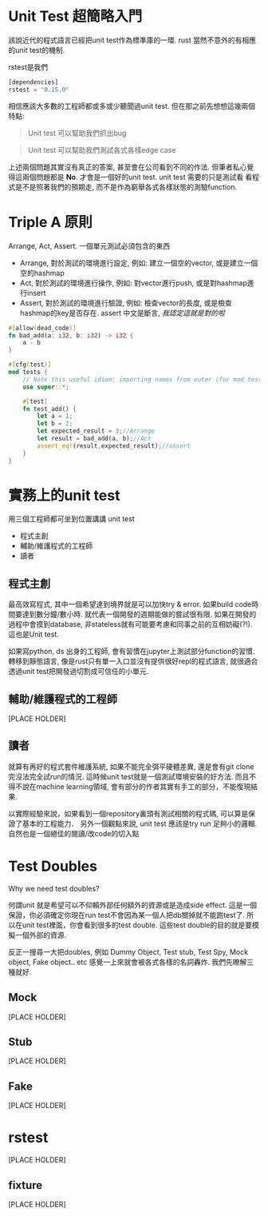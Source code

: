 # Unit Test 超簡略入門
該說近代的程式語言已經把unit test作為標準庫的一環. rust 當然不意外的有相應的unit test的機制. 

rstest是我們
``` rust
[dependencies]
rstest = "0.15.0"
```
相信應該大多數的工程師都或多或少聽聞過unit test. 但在那之前先想想這幾兩個特點:

> Unit test 可以幫助我們抓出bug

> Unit test 可以幫助我們測試各式各樣edge case

上述兩個問題其實沒有真正的答案, 甚至會在公司看到不同的作法. 但筆者私心覺得這兩個問題都是 **No**. 才會是一個好的unit test.
unit test 需要的只是測試看 看程式是不是照著我們的預期走, 而不是作為窮舉各式各樣狀態的測驗function.

# Triple A 原則
Arrange, Act, Assert.
一個單元測試必須包含的東西

- Arrange, 對於測試的環境進行設定, 例如: 建立一個空的vector, 或是建立一個空的hashmap
- Act, 對於測試的環境進行操作, 例如: 對vector進行push, 或是對hashmap進行insert
- Assert, 對於測試的環境進行驗證, 例如: 檢查vector的長度, 或是檢查hashmap的key是否存在. assert 中文是斷言, _我認定這就是對的啦_



```rust
#[allow(dead_code)]
fn bad_add(a: i32, b: i32) -> i32 {
    a - b
}

#[cfg(test)]
mod tests {
    // Note this useful idiom: importing names from outer (for mod tests) scope.
    use super::*;

    #[test]
    fn test_add() {
        let a = 1;
        let b = 2;
        let expected_result = 3;//Arrange
        let result = bad_add(a, b);//Act
        assert_eq!(result,expected_result);//assert
    }
}
```

# 實務上的unit test

用三個工程師都可坐到位置講講 unit test

- 程式主創
- 輔助/維護程式的工程師
- 讀者


## 程式主創
最高效寫程式, 其中一個希望達到境界就是可以加快try & error. 如果build code時間要達到數分鐘/數小時. 就代表一個開發的週期能做的嘗試很有限.
如果在開發的過程中會摸到database, 非stateless就有可能要考慮和同事之前的互相妨礙(?!). 這也是Unit test.

如果寫python, ds 出身的工程師, 會有習慣在jupyter上測試部分function的習慣. 轉移到靜態語言, 像是rust只有單一入口並沒有提供很好repl的程式語言, 就很適合透過unit test把開發過切割成可信任的小單元.


## 輔助/維護程式的工程師
[PLACE HOLDER]


## 讀者
就算有再好的程式套件維護系統, 如果不能完全弭平硬體差異, 還是會有git clone 完沒法完全試run的情況. 這時候unit test就是一個測試環境安裝的好方法. 
而且不得不說在machine learning領域, 會有部分的作者其實有手工的部分，不能復現結果.

以實際經驗來說，如果看到一個repository裏頭有測試相關的程式碼, 可以算是保證了基本的工程能力．
另外一個觀點來說, unit test 應該是try run 足夠小的邏輯. 自然也是一個絕佳的閱讀/改code的切入點



# Test Doubles
Why we need test doubles?

何謂unit 就是希望可以不仰賴外部任何額外的資源或是造成side effect. 這是一個保證，你必須確定你現在run test不會因為某一個人把db關掉就不能跑test了.
所以在unit test裡面，你會看到很多的test double. 這些test double的目的就是要模擬一個外部的資源. 

反正一搜尋一大把doubles, 例如 Dummy Object, Test stub, Test Spy, Mock object, Fake object.. etc 
感覺一上來就會被各式各樣的名詞轟炸. 我們先暸解三種就好. 



## Mock
[PLACE HOLDER]
## Stub
[PLACE HOLDER]
## Fake
[PLACE HOLDER]
# rstest
[PLACE HOLDER]
## fixture
[PLACE HOLDER]


